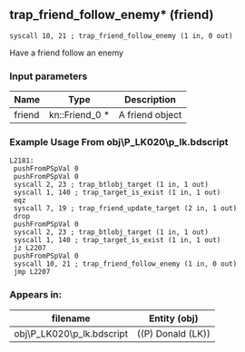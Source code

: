 ## trap_friend_follow_enemy* (friend)

`syscall 10, 21 ; trap_friend_follow_enemy (1 in, 0 out)`

Have a friend follow an enemy

### Input parameters
| Name | Type | Description
|------|------|------------
| friend   | kn::Friend_0 *   | A friend object


### Example Usage From obj\P_LK020\p_lk.bdscript
```plaintext
L2181:
 pushFromPSpVal 0
 pushFromPSpVal 0
 syscall 2, 23 ; trap_btlobj_target (1 in, 1 out)
 syscall 1, 140 ; trap_target_is_exist (1 in, 1 out)
 eqz 
 syscall 7, 19 ; trap_friend_update_target (2 in, 1 out)
 drop 
 pushFromPSpVal 0
 syscall 2, 23 ; trap_btlobj_target (1 in, 1 out)
 syscall 1, 140 ; trap_target_is_exist (1 in, 1 out)
 jz L2207
 pushFromPSpVal 0
 syscall 10, 21 ; trap_friend_follow_enemy (1 in, 0 out)
 jmp L2207
```


### Appears in:
| filename | Entity (obj)
|----------|-------------
| obj\P_LK020\p_lk.bdscript       | ((P) Donald (LK))          



